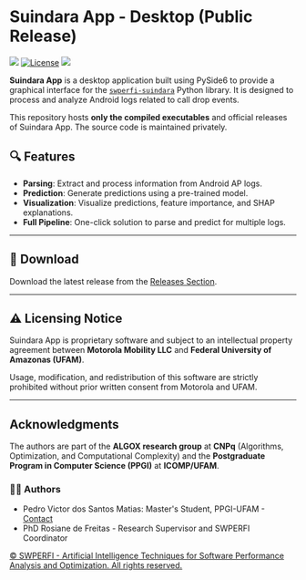 # Suindara App - Desktop (Public Release)

[![](https://img.shields.io/badge/version-1.0.0-blue?style=for-the-badge)]() [![License](https://img.shields.io/badge/license-Apache%202.0-blue.svg?style=for-the-badge)](LICENSE)
[![](https://img.shields.io/badge/-SWPERFI_Project-9cf?style=for-the-badge)]()

**Suindara App** is a desktop application built using PySide6 to provide a graphical interface for the [`swperfi-suindara`](https://github.com/swperfi-project/swperfi-suindara) Python library. It is designed to process and analyze Android logs related to call drop events.

This repository hosts **only the compiled executables** and official releases of Suindara App. The source code is maintained privately.

<!-- --- -->

<!-- ## 📦 What’s included

- 📖 **Documentation** (basic usage guide)
- 🖥️ **Screenshots and tutorials** (coming soon)

--- -->

## 🔍 Features

- **Parsing**: Extract and process information from Android AP logs.
- **Prediction**: Generate predictions using a pre-trained model.
- **Visualization**: Visualize predictions, feature importance, and SHAP explanations.
- **Full Pipeline**: One-click solution to parse and predict for multiple logs.

---

## 🔽 Download

Download the latest release from the [Releases Section](https://github.com/swperfi/suindara-app-desktop-ext/releases).

---

## ⚠️ Licensing Notice

Suindara App is proprietary software and subject to an intellectual property agreement between **Motorola Mobility LLC** and **Federal University of Amazonas (UFAM)**.

Usage, modification, and redistribution of this software are strictly prohibited without prior written consent from Motorola and UFAM.

---


## Acknowledgments

The authors are part of the **ALGOX research group** at **CNPq** (Algorithms, Optimization, and Computational Complexity) and the **Postgraduate Program in Computer Science (PPGI)** at **ICOMP/UFAM**.

### 👨‍💻 Authors

- Pedro Victor dos Santos Matias: Master's Student, PPGI-UFAM - [Contact](mailto:pvsm@icomp.ufam.edu.br)
- PhD Rosiane de Freitas  - Research Supervisor and SWPERFI Coordinator


[© SWPERFI - Artificial Intelligence Techniques for Software Performance Analysis and Optimization. All rights reserved.](https://swperfi.icomp.ufam.edu.br)
